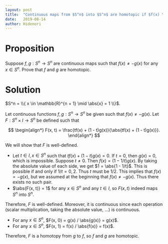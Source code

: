 ```yaml
---
layout: post
title:  "Continuous maps from $S^n$ into $S^n$ are homotopic if $f(x) \\ne -g(x)$"
date:   2019-08-14
author: Hidenori
---
```


# Proposition
Suppose $f, g: S^n \rightarrow S^n$ are continuous maps such that $f(x) \ne -g(x)$ for any $x \in S^n$.
Prove that $f$ and $g$ are homotopic.

# Solution
$S^n = \\{ x \in \mathbb{R}^{n + 1} \mid \abs{x} = 1 \\}$.

Let continuous functions $f, g: S^n \rightarrow S^n$ be given such that $f(x) \ne -g(x)$.
Let $F: S^n \times I \rightarrow S^n$ be defined such that

$$
\begin{align*}
  F(x, t) = \frac{tf(x) + (1 - t)g(x)}{\abs{tf(x) + (1 - t)g(x)}}.
\end{align*}
$$

We will show that $F$ is well-defined.

* Let $t \in I, x \in S^n$ such that $tf(x) + (1 - t)g(x) = 0$.
  If $t = 0$, then $g(x) = 0$, which is impossible.
  Suppose $t \ne 0$.
  Then $f(x) = (1 - 1/t)g(x)$.
  By taking the absolute value of each side, we get $1 = \abs{1 - 1/t}$.
  This is possible if and only if $1 / t = 0, 2$.
  Thus $t$ must be $1 / 2$.
  This implies that $f(x) = -g(x)$, but we assumed at the beginning that $f(x) \ne -g(x)$.
  Thus there exists no such pair.
* $\abs{F(x, t)} = 1$ for any $x \in S^n$ and any $t \in I$, so $F(x, t)$ indeed maps $S^n$ into $S^n$.

Therefore, $F$ is well-defined.
Moreover, it is continuous since each operation (scalar multiplication, taking the absolute value, ...) is continuous.

* For any $x \in S^n$, $F(x, 0) = g(x) / \abs{g(x)} = g(x)$.
* For any $x \in S^n$, $F(x, 1) = f(x) / \abs{f(x)} = f(x)$.

Therefore, $F$ is a homotopy from $g$ to $f$, so $f$ and $g$ are homotopic.
